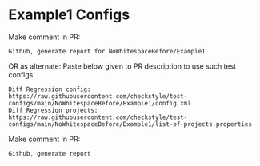 # Example1 Configs
Make comment in PR:
```
Github, generate report for NoWhitespaceBefore/Example1
```
OR as alternate:
Paste below given to PR description to use such test configs:
```
Diff Regression config: https://raw.githubusercontent.com/checkstyle/test-configs/main/NoWhitespaceBefore/Example1/config.xml
Diff Regression projects: https://raw.githubusercontent.com/checkstyle/test-configs/main/NoWhitespaceBefore/Example1/list-of-projects.properties
```
Make comment in PR:
```
Github, generate report
```
